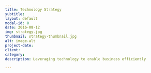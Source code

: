 ```yaml
---
title: Technology Strategy
subtitle:
layout: default
modal-id: 8
date: 2016-08-12
img: strategy.jpg
thumbnail: strategy-thumbnail.jpg
alt: image-alt
project-date:
client:
category:
description: Leveraging technology to enable business efficiently

---
```

